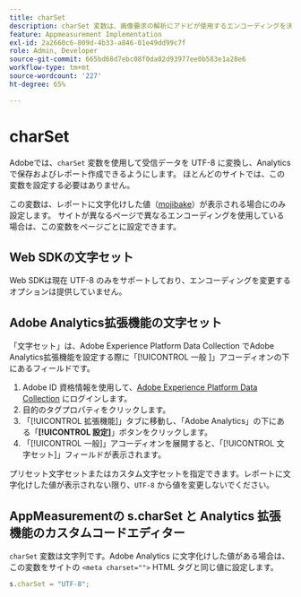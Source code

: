 ```yaml
---
title: charSet
description: charSet 変数は、画像要求の解析にアドビが使用するエンコーディングを決定します。
feature: Appmeasurement Implementation
exl-id: 2a2660c6-809d-4b33-a846-01e49dd99c7f
role: Admin, Developer
source-git-commit: 665bd68d7ebc08f0da02d93977ee0b583e1a28e6
workflow-type: tm+mt
source-wordcount: '227'
ht-degree: 65%

---
```


# charSet

Adobeでは、`charSet` 変数を使用して受信データを UTF-8 に変換し、Analytics で保存およびレポート作成できるようにします。 ほとんどのサイトでは、この変数を設定する必要はありません。

この変数は、レポートに文字化けした値（[mojibake](https://ja.wikipedia.org/wiki/Mojibake)）が表示される場合にのみ設定します。 サイトが異なるページで異なるエンコーディングを使用している場合は、この変数をページごとに設定できます。

## Web SDKの文字セット

Web SDKは現在 UTF-8 のみをサポートしており、エンコーディングを変更するオプションは提供していません。

## Adobe Analytics拡張機能の文字セット

「文字セット」は、Adobe Experience Platform Data Collection でAdobe Analytics拡張機能を設定する際に「[!UICONTROL  一般 ]」アコーディオンの下にあるフィールドです。

1. Adobe ID 資格情報を使用して、[Adobe Experience Platform Data Collection](https://experience.adobe.com/data-collection) にログインします。
1. 目的のタグプロパティをクリックします。
1. 「[!UICONTROL 拡張機能]」タブに移動し、「Adobe Analytics」の下にある「**[!UICONTROL 設定]**」ボタンをクリックします。
1. 「[!UICONTROL 一般]」アコーディオンを展開すると、「[!UICONTROL 文字セット]」フィールドが表示されます。

プリセット文字セットまたはカスタム文字セットを指定できます。レポートに文字化けした値が表示されない限り、`UTF-8` から値を変更しないでください。

## AppMeasurementの s.charSet と Analytics 拡張機能のカスタムコードエディター

`charSet` 変数は文字列です。Adobe Analytics に文字化けした値がある場合は、この変数をサイトの `<meta charset="">` HTML タグと同じ値に設定します。

```js
s.charSet = "UTF-8";
```
